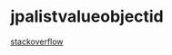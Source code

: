# jpalistvalueobjectid

[stackoverflow](https://stackoverflow.com/questions/79164869/jpa-many-to-many-with-just-a-list-of-ids/79165546#79165546)